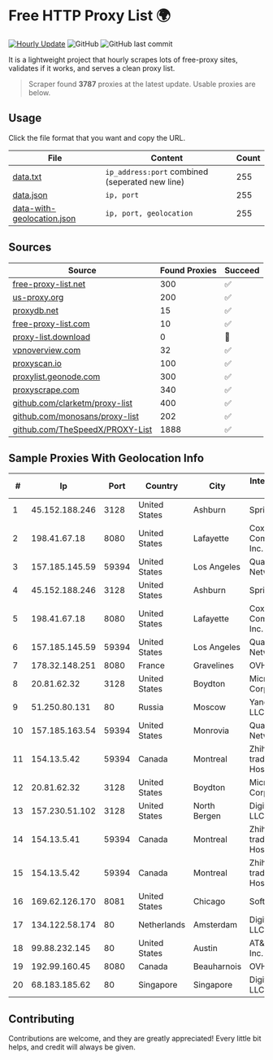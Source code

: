 
# Free HTTP Proxy List 🌍

[![Hourly Update](https://github.com/mertguvencli/http-proxy-list/actions/workflows/main.yml/badge.svg?branch=main)](https://github.com/mertguvencli/http-proxy-list/actions/workflows/main.yml)
![GitHub](https://img.shields.io/github/license/mertguvencli/http-proxy-list)
![GitHub last commit](https://img.shields.io/github/last-commit/mertguvencli/http-proxy-list)

It is a lightweight project that hourly scrapes lots of free-proxy sites, validates if it works, and serves a clean proxy list.


> Scraper found **3787** proxies at the latest update. Usable proxies are below.

## Usage

Click the file format that you want and copy the URL.


|File|Content|Count|
|----|-------|-----|
|[data.txt](https://raw.githubusercontent.com/mertguvencli/http-proxy-list/main/proxy-list/data.txt)|`ip_address:port` combined (seperated new line)|255|
|[data.json](https://raw.githubusercontent.com/mertguvencli/http-proxy-list/main/proxy-list/data.json)|`ip, port`|255|
|[data-with-geolocation.json](https://raw.githubusercontent.com/mertguvencli/http-proxy-list/main/proxy-list/data-with-geolocation.json)|`ip, port, geolocation`|255|

## Sources

|Source|Found Proxies|Succeed|
|------|-------------|-------|
|[free-proxy-list.net](https://free-proxy-list.net)|300|✅|
|[us-proxy.org](https://www.us-proxy.org)|200|✅|
|[proxydb.net](http://proxydb.net)|15|✅|
|[free-proxy-list.com](https://free-proxy-list.com/?page=&port=&type%5B%5D=http&type%5B%5D=https&up_time=0&search=Search)|10|✅|
|[proxy-list.download](https://www.proxy-list.download/HTTP)|0|🚫|
|[vpnoverview.com](https://vpnoverview.com/privacy/anonymous-browsing/free-proxy-servers)|32|✅|
|[proxyscan.io](https://www.proxyscan.io)|100|✅|
|[proxylist.geonode.com](https://proxylist.geonode.com/api/proxy-list?limit=300&page=1&sort_by=lastChecked&sort_type=desc&protocols=http,https)|300|✅|
|[proxyscrape.com](https://api.proxyscrape.com/v2/?request=displayproxies&protocol=http&timeout=10000&country=all&ssl=all&anonymity=all)|340|✅|
|[github.com/clarketm/proxy-list](https://raw.githubusercontent.com/clarketm/proxy-list/master/proxy-list-raw.txt)|400|✅|
|[github.com/monosans/proxy-list](https://raw.githubusercontent.com/monosans/proxy-list/main/proxies/http.txt)|202|✅|
|[github.com/TheSpeedX/PROXY-List](https://raw.githubusercontent.com/TheSpeedX/PROXY-List/master/http.txt)|1888|✅|


## Sample Proxies With Geolocation Info

|#|Ip|Port|Country|City|Internet Service Provider|
|-|--|----|-------|----|-------------------------|
|1|45.152.188.246|3128|United States|Ashburn|Sprint|
|2|198.41.67.18|8080|United States|Lafayette|Cox Communications Inc.|
|3|157.185.145.59|59394|United States|Los Angeles|Quantil Networks Inc|
|4|45.152.188.246|3128|United States|Ashburn|Sprint|
|5|198.41.67.18|8080|United States|Lafayette|Cox Communications Inc.|
|6|157.185.145.59|59394|United States|Los Angeles|Quantil Networks Inc|
|7|178.32.148.251|8080|France|Gravelines|OVH SAS|
|8|20.81.62.32|3128|United States|Boydton|Microsoft Corporation|
|9|51.250.80.131|80|Russia|Moscow|Yandex.Cloud LLC|
|10|157.185.163.54|59394|United States|Monrovia|Quantil Networks Inc|
|11|154.13.5.42|59394|Canada|Montreal|Zhihua Lu trading as HostHub|
|12|20.81.62.32|3128|United States|Boydton|Microsoft Corporation|
|13|157.230.51.102|3128|United States|North Bergen|DigitalOcean, LLC|
|14|154.13.5.41|59394|Canada|Montreal|Zhihua Lu trading as HostHub|
|15|154.13.5.42|59394|Canada|Montreal|Zhihua Lu trading as HostHub|
|16|169.62.126.170|8081|United States|Chicago|SoftLayer|
|17|134.122.58.174|80|Netherlands|Amsterdam|DigitalOcean, LLC|
|18|99.88.232.145|80|United States|Austin|AT&T Services, Inc.|
|19|192.99.160.45|8080|Canada|Beauharnois|OVH SAS|
|20|68.183.185.62|80|Singapore|Singapore|DigitalOcean, LLC|



## Contributing

Contributions are welcome, and they are greatly appreciated! Every
little bit helps, and credit will always be given.

